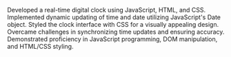Developed a real-time digital clock using JavaScript, HTML, and CSS.
Implemented dynamic updating of time and date utilizing JavaScript's Date object.
Styled the clock interface with CSS for a visually appealing design.
Overcame challenges in synchronizing time updates and ensuring accuracy.
Demonstrated proficiency in JavaScript programming, DOM manipulation, and HTML/CSS styling.
